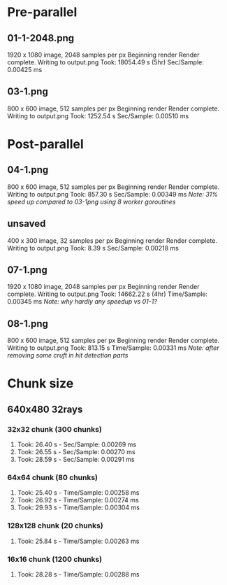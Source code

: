 # Pre-parallel

## 01-1-2048.png
1920 x 1080 image, 2048 samples per px
Beginning render
Render complete. Writing to output.png
Took: 18054.49 s (5hr)
Sec/Sample: 0.00425 ms

## 03-1.png
800 x 600 image, 512 samples per px
Beginning render
Render complete. Writing to output.png
Took: 1252.54 s
Sec/Sample: 0.00510 ms

# Post-parallel

## 04-1.png
800 x 600 image, 512 samples per px
Beginning render
Render complete. Writing to output.png
Took: 857.30 s
Sec/Sample: 0.00349 ms
_Note: 31% speed up compared to 03-1png using 8 worker goroutines_

## unsaved
400 x 300 image, 32 samples per px
Beginning render
Render complete. Writing to output.png
Took: 8.39 s
Sec/Sample: 0.00218 ms

## 07-1.png
1920 x 1080 image, 2048 samples per px
Beginning render
Render complete. Writing to output.png
Took: 14662.22 s (4hr)
Time/Sample: 0.00345 ms
_Note: why hardly any speedup vs 01-1?_

## 08-1.png
800 x 600 image, 512 samples per px
Beginning render
Render complete. Writing to output.png
Took: 813.15 s
Time/Sample: 0.00331 ms
_Note: after removing some cruft in hit detection parts_

# Chunk size

## 640x480 32rays 
### 32x32 chunk (300 chunks)
1. Took: 26.40 s - Sec/Sample: 0.00269 ms
2. Took: 26.55 s - Sec/Sample: 0.00270 ms
3. Took: 28.59 s - Sec/Sample: 0.00291 ms
### 64x64 chunk (80 chunks)
1. Took: 25.40 s - Time/Sample: 0.00258 ms
2. Took: 26.92 s - Time/Sample: 0.00274 ms
3. Took: 29.93 s - Time/Sample: 0.00304 ms
### 128x128 chunk (20 chunks)
1. Took: 25.84 s - Time/Sample: 0.00263 ms
### 16x16 chunk (1200 chunks)
1. Took: 28.28 s - Time/Sample: 0.00288 ms